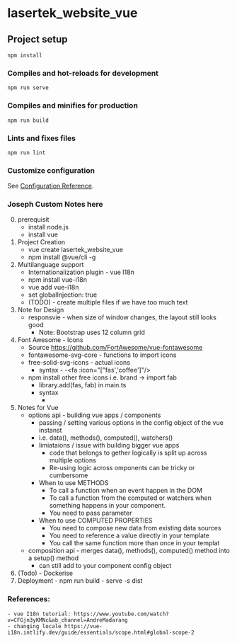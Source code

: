 # lasertek_website_vue

## Project setup
```
npm install
```

### Compiles and hot-reloads for development
```
npm run serve
```

### Compiles and minifies for production
```
npm run build
```

### Lints and fixes files
```
npm run lint
```

### Customize configuration
See [Configuration Reference](https://cli.vuejs.org/config/).


### Joseph Custom Notes here
0. prerequisit
    - install node.js
    - install vue
1. Project Creation
    - vue create lasertek_website_vue
    - npm install @vue/cli -g
2. Multilanguage support 
    - Internationalization plugin - vue I18n
    - npm install vue-i18n
    - vue add vue-i18n
    - set globalInjection: true
    - (TODO) - create multiple files if we have too much text
3. Note for Design
    - responsvie - when size of window changes, the layout still looks good
        - Note: Bootstrap uses 12 column grid
4. Font Awesome - Icons
    - Source https://github.com/FortAwesome/vue-fontawesome
    - fontawesome-svg-core - functions to import icons
    - free-solid-svg-icons - actual icons
        - syntax
            -<fa icon="coffee" />
            -<fa :icon="["fas','coffee']"/>
    - npm install other free icons i.e. brand -> import fab
        - library.add(fas, fab) in main.ts
        - syntax
            - <fa :icon="['fab', 'youtube']">
98. Notes for Vue
    - options api - building vue apps / components 
        - passing / setting various options in the config object of the vue instanst
        - i.e. data(), methods(), computed(), watchers()
        - limiataions / issue with building bigger vue apps
            - code that  belongs to gether logically is split up across multiple options
            - Re-using logic across omponents can be tricky or cumbersome
        - When to use METHODS
            - To call a function when an event happen in the DOM
            - To call a function from the computed or watchers when something happens in your component.
            - You need to pass parameter
        - When to use COMPUTED PROPERTIES
            - You need to compose new data from existing data sources
            - You need to reference a value directly in your template
            - You call the same function more than once in your templat
    - composition api - merges data(), methods(), computed() method into a setup() method
        - can still add to your component config object
99. (Todo) - Dockerise
100. Deployment
    - npm run build
    - serve -s dist


### References:
    - vue I18n tutorial: https://www.youtube.com/watch?v=CFGjn3yKMNc&ab_channel=AndreMadarang
    - changing locale https://vue-i18n.intlify.dev/guide/essentials/scope.html#global-scope-2